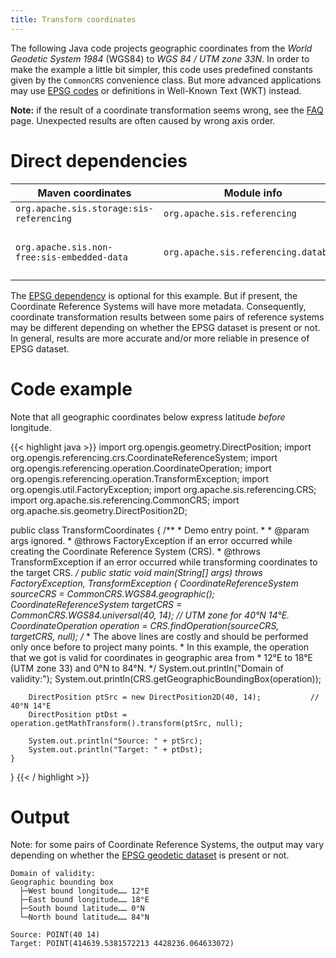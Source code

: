 ```yaml
---
title: Transform coordinates
---
```


The following Java code projects geographic coordinates from the _World Geodetic System 1984_ (WGS84) to _WGS 84 / UTM zone 33N_.
In order to make the example a little bit simpler, this code uses predefined constants given by the `CommonCRS` convenience class.
But more advanced applications may use [EPSG codes](../epsg.html) or definitions in Well-Known Text (WKT) instead.

**Note:** if the result of a coordinate transformation seems wrong, see the [FAQ](../faq.html) page.
Unexpected results are often caused by wrong axis order.


# Direct dependencies

Maven coordinates                           | Module info                           | Remarks
------------------------------------------- | ------------------------------------- | -----------------------------
`org.apache.sis.storage:sis-referencing`    | `org.apache.sis.referencing`          |
`org.apache.sis.non-free:sis-embedded-data` | `org.apache.sis.referencing.database` | Optional. Non-Apache license.

The [EPSG dependency](../epsg.html) is optional for this example.
But if present, the Coordinate Reference Systems will have more metadata.
Consequently, coordinate transformation results between some pairs of reference systems
may be different depending on whether the EPSG dataset is present or not.
In general, results are more accurate and/or more reliable in presence of EPSG dataset.


# Code example

Note that all geographic coordinates below express latitude *before* longitude.

{{< highlight java >}}
import org.opengis.geometry.DirectPosition;
import org.opengis.referencing.crs.CoordinateReferenceSystem;
import org.opengis.referencing.operation.CoordinateOperation;
import org.opengis.referencing.operation.TransformException;
import org.opengis.util.FactoryException;
import org.apache.sis.referencing.CRS;
import org.apache.sis.referencing.CommonCRS;
import org.apache.sis.geometry.DirectPosition2D;

public class TransformCoordinates {
    /**
     * Demo entry point.
     *
     * @param  args  ignored.
     * @throws FactoryException   if an error occurred while creating the Coordinate Reference System (CRS).
     * @throws TransformException if an error occurred while transforming coordinates to the target CRS.
     */
    public static void main(String[] args) throws FactoryException, TransformException {
        CoordinateReferenceSystem sourceCRS = CommonCRS.WGS84.geographic();
        CoordinateReferenceSystem targetCRS = CommonCRS.WGS84.universal(40, 14);  // UTM zone for 40°N 14°E.
        CoordinateOperation operation = CRS.findOperation(sourceCRS, targetCRS, null);
        /*
         * The above lines are costly and should be performed only once before to project many points.
         * In this example, the operation that we got is valid for coordinates in geographic area from
         * 12°E to 18°E (UTM zone 33) and 0°N to 84°N.
         */
        System.out.println("Domain of validity:");
        System.out.println(CRS.getGeographicBoundingBox(operation));

        DirectPosition ptSrc = new DirectPosition2D(40, 14);           // 40°N 14°E
        DirectPosition ptDst = operation.getMathTransform().transform(ptSrc, null);

        System.out.println("Source: " + ptSrc);
        System.out.println("Target: " + ptDst);
    }
}
{{< / highlight >}}


# Output

Note: for some pairs of Coordinate Reference Systems,
the output may vary depending on whether the [EPSG geodetic dataset](../epsg.html) is present or not.

```
Domain of validity:
Geographic bounding box
  ├─West bound longitude…… 12°E
  ├─East bound longitude…… 18°E
  ├─South bound latitude…… 0°N
  └─North bound latitude…… 84°N

Source: POINT(40 14)
Target: POINT(414639.5381572213 4428236.064633072)
```
